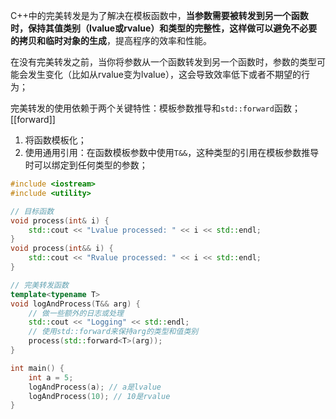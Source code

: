 C++中的完美转发是为了解决在模板函数中，**当参数需要被转发到另一个函数时，保持其值类别（lvalue或rvalue）和类型的完整性，这样做可以避免不必要的拷贝和临时对象的生成**，提高程序的效率和性能。

在没有完美转发之前，当你将参数从一个函数转发到另一个函数时，参数的类型可能会发生变化（比如从rvalue变为lvalue），这会导致效率低下或者不期望的行为；

完美转发的使用依赖于两个关键特性：模板参数推导和`std::forward`函数； [[forward]]

1. 将函数模板化；
2. 使用通用引用：在函数模板参数中使用`T&&`，这种类型的引用在模板参数推导时可以绑定到任何类型的参数；

```cpp
#include <iostream>
#include <utility>

// 目标函数
void process(int& i) {
    std::cout << "Lvalue processed: " << i << std::endl;
}
void process(int&& i) {
    std::cout << "Rvalue processed: " << i << std::endl;
}

// 完美转发函数
template<typename T>
void logAndProcess(T&& arg) {
    // 做一些额外的日志或处理
    std::cout << "Logging" << std::endl;
    // 使用std::forward来保持arg的类型和值类别
    process(std::forward<T>(arg));
}

int main() {
    int a = 5;
    logAndProcess(a); // a是lvalue
    logAndProcess(10); // 10是rvalue
}
```

